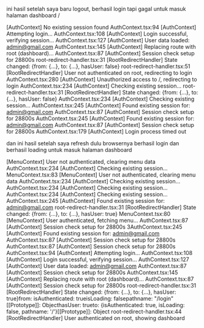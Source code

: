 ini hasil setelah saya baru logout, berhasil login tapi gagal untuk masuk halaman dashboard /

[AuthContext] No existing session found
AuthContext.tsx:94 [AuthContext] Attempting login...
AuthContext.tsx:108 [AuthContext] Login successful, verifying session...
AuthContext.tsx:127 [AuthContext] User data loaded: admin@gmail.com
AuthContext.tsx:145 [AuthContext] Replacing route with root (dashboard)...
AuthContext.tsx:87 [AuthContext] Session check setup for 28800s
root-redirect-handler.tsx:31 [RootRedirectHandler] State changed: {from: {…}, to: {…}, hasUser: false}
root-redirect-handler.tsx:51 [RootRedirectHandler] User not authenticated on root, redirecting to login
AuthContext.tsx:280 [AuthContext] Unauthorized access to /, redirecting to login
AuthContext.tsx:234 [AuthContext] Checking existing session...
root-redirect-handler.tsx:31 [RootRedirectHandler] State changed: {from: {…}, to: {…}, hasUser: false}
AuthContext.tsx:234 [AuthContext] Checking existing session...
AuthContext.tsx:245 [AuthContext] Found existing session for: admin@gmail.com
AuthContext.tsx:87 [AuthContext] Session check setup for 28800s
AuthContext.tsx:245 [AuthContext] Found existing session for: admin@gmail.com
AuthContext.tsx:87 [AuthContext] Session check setup for 28800s
AuthContext.tsx:179 [AuthContext] Login process timed out

dan ini hasil setelah saya refresh dulu browsernya berhasil login dan berhasil loading untuk masuk halaman dashboard

[MenuContext] User not authenticated, clearing menu data
AuthContext.tsx:234 [AuthContext] Checking existing session...
MenuContext.tsx:83 [MenuContext] User not authenticated, clearing menu data
AuthContext.tsx:234 [AuthContext] Checking existing session...
AuthContext.tsx:234 [AuthContext] Checking existing session...
AuthContext.tsx:234 [AuthContext] Checking existing session...
AuthContext.tsx:245 [AuthContext] Found existing session for: admin@gmail.com
root-redirect-handler.tsx:31 [RootRedirectHandler] State changed: {from: {…}, to: {…}, hasUser: true}
MenuContext.tsx:80 [MenuContext] User authenticated, fetching menu...
AuthContext.tsx:87 [AuthContext] Session check setup for 28800s
3AuthContext.tsx:245 [AuthContext] Found existing session for: admin@gmail.com
AuthContext.tsx:87 [AuthContext] Session check setup for 28800s
AuthContext.tsx:87 [AuthContext] Session check setup for 28800s
AuthContext.tsx:94 [AuthContext] Attempting login...
AuthContext.tsx:108 [AuthContext] Login successful, verifying session...
AuthContext.tsx:127 [AuthContext] User data loaded: admin@gmail.com
AuthContext.tsx:87 [AuthContext] Session check setup for 28800s
AuthContext.tsx:145 [AuthContext] Replacing route with root (dashboard)...
AuthContext.tsx:87 [AuthContext] Session check setup for 28800s
root-redirect-handler.tsx:31 [RootRedirectHandler] State changed: {from: {…}, to: {…}, hasUser: true}from: isAuthenticated: trueisLoading: falsepathname: "/login"[[Prototype]]: ObjecthasUser: trueto: {isAuthenticated: true, isLoading: false, pathname: '/'}[[Prototype]]: Object
root-redirect-handler.tsx:44 [RootRedirectHandler] User authenticated on root, showing dashboard